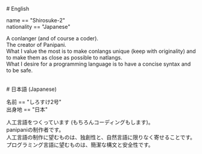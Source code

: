 \# English  

name == "Shirosuke-2"  
nationality == "Japanese"  

A conlanger (and of course a coder).  
The creator of Panipani.  
What I value the most is to make conlangs unique (keep with originality) and to make them as close as possible to natlangs.  
What I desire for a programming language is to have a concise syntax and to be safe.  
<br>

\# 日本語 (Japanese)  

名前 == "しろすけ2号"  
出身地 == "日本"  

人工言語をつくっています (もちろんコーディングもします)。  
panipaniの制作者です。  
人工言語の制作に望むものは、独創性と、自然言語に限りなく寄せることです。  
プログラミング言語に望むものは、簡潔な構文と安全性です。  
